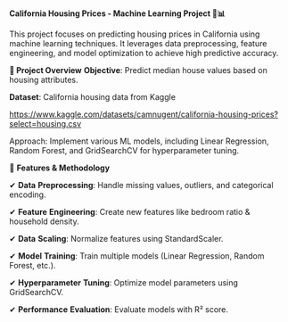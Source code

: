 **California Housing Prices - Machine Learning Project 🏡📊**

This project focuses on predicting housing prices in California using machine learning techniques. It leverages data preprocessing, feature engineering, and model optimization to achieve high predictive accuracy.

**🔹 Project Overview**
**Objective**: Predict median house values based on housing attributes.

**Dataset**: California housing data from Kaggle

https://www.kaggle.com/datasets/camnugent/california-housing-prices?select=housing.csv

Approach: Implement various ML models, including Linear Regression, Random Forest, and GridSearchCV for hyperparameter tuning.

🔹 **Features & Methodology**

✔ **Data** **Preprocessing**: Handle missing values, outliers, and categorical encoding.

✔ **Feature** **Engineering**: Create new features like bedroom ratio & household density.

✔ **Data** **Scaling**: Normalize features using StandardScaler.

✔ **Model** **Training**: Train multiple models (Linear Regression, Random Forest, etc.).

✔ **Hyperparameter** **Tuning**: Optimize model parameters using GridSearchCV.

✔ **Performance** **Evaluation**: Evaluate models with R² score.
